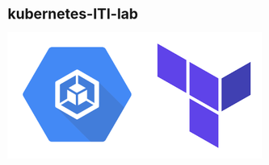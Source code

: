 # kubernetes-ITI-lab

![lab](https://github.com/MahmoudSamir0/project-terraform-gcp-gke-infrastructure/blob/master/screenshot/w.png)
